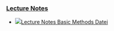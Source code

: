 ### [Lecture Notes](https://moodle.jku.at/jku/course/view.php?id=11759#section-3)


* [![](https://moodle.jku.at/jku/theme/image.php/classic/core/1600773234/f/pdf-24)Lecture Notes Basic Methods Datei](https://moodle.jku.at/jku/mod/resource/view.php?id=4388122)

